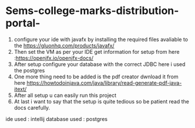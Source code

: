 # Sems-college-marks-distribution-portal-

1.  configure your ide with javafx by installing the required files avaliable to the https://gluonhq.com/products/javafx/
2.  Then set the VM as per your IDE get information for setup from here :https://openjfx.io/openjfx-docs/
3.  After setup configure your database with the correct JDBC here i used the postgres
4.  One more thing need to be added is the pdf creator dwnload it from here https://howtodoinjava.com/java/library/read-generate-pdf-java-itext/
5.  After all setup u can easily run this project 
6.  At last i want to say that the setup is quite tedious so be patient read the docs carefully.






ide used       : intellij
database used  : postgres
